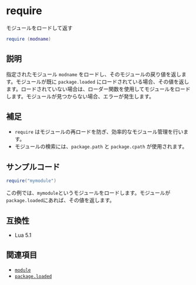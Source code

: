 # require

モジュールをロードして返す

```lua
require (modname)
```

## 説明

指定されたモジュール `modname` をロードし、そのモジュールの戻り値を返します。モジュールが既に `package.loaded` にロードされている場合、その値を返します。ロードされていない場合は、ローダー関数を使用してモジュールをロードします。モジュールが見つからない場合、エラーが発生します。

## 補足

- `require` はモジュールの再ロードを防ぎ、効率的なモジュール管理を行います。
- モジュールの検索には、`package.path` と `package.cpath` が使用されます。

## サンプルコード

```lua
require("mymodule")
```

この例では、`mymodule`というモジュールをロードします。モジュールが`package.loaded`にあれば、その値を返します。

## 互換性

- Lua 5.1

## 関連項目

- [`module`](module.md)
- [`package.loaded`](loaded.md)